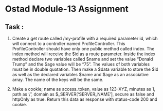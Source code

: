 # Ostad Module-13 Assignment

## Task : 
1. Create a get route called /my-profile with a required parameter id, which will connect to a controller named ProfileController. This ProfileController should have only one public method called index. The index method will receive the $id as a route parameter. Inside the index method declare two variables called $name and set the value “Donald Trump” and the $age value will be “75”. The values of both variables must be in double quotation. Then make a $data variable to store the $id as well as the declared variables $name and $age as an associative array. The name of the keys will be the same.

2. Make a cookie; name as access_token, value as 123-XYZ, minutes as 1, path as ‘/’, domain as $_SERVER[‘SERVER_NAME’], secure as false and httpOnly as true. Return this data as response with status-code 200 and cookie.
